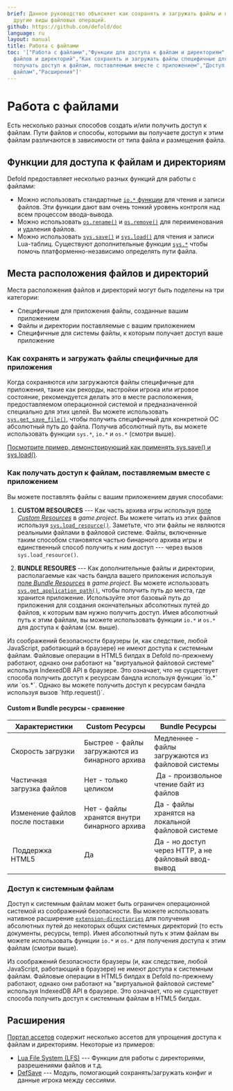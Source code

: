 ```yaml
---
brief: Данное руководство объясняет как сохранять и загружать файлы и производить
  другие виды файловых операций.
github: https://github.com/defold/doc
language: ru
layout: manual
title: Работа с файлами
toc: '["Работа с файлами","Функции для доступа к файлам и директориям","Места расположения
  файлов и директорий","Как сохранять и загружать файлы специфичные для приложения","Как
  получать доступ к файлам, поставляемым вместе с приложением","Доступ к системным
  файлам","Расширения"]'
---
```


# Работа с файлами
Есть несколько разных способов создать и/или получить доступ к файлам. Пути файлов и способы, которыми вы получаете доступ к этим файлам различаются в зависимости от типа файла и размещения файла.

## Функции для доступа к файлам и директориям
Defold предоставляет несколько разных функций для работы с файлами:

* Можно использовать стандартные [`io.*` функции](https://defold.com/ref/stable/io/) для чтения и записи файлов. Эти функции дают вам очень тонкий уровень контроля над всем процессом ввода-вывода. 
* Можно использовать [`os.rename()`](https://defold.com/ref/stable/os/#os.rename:oldname-newname) и [`os.remove()`](https://defold.com/ref/stable/os/#os.remove:filename) для переименования и удаления файлов.
* Можно использовать [`sys.save()`](https://defold.com/ref/stable/sys/#sys.save:filename-table) и [`sys.load()`](https://defold.com/ref/stable/sys/#sys.load:filename) для чтения и записи Lua-таблиц. Существуют дополнительные функции [`sys.*`](https://defold.com/ref/stable/sys/) чтобы помочь платформенно-независимо определять пути файла.

## Места расположения файлов и директорий
Места расположения файлов и директорий могут быть поделены на три категории:

* Специфичные для приложения файлы, созданные вашим приложением
* Файлы и директории поставляемые с вашим приложением
* Специфичные для системы файлы, к которым получает доступ ваше приложение

### Как сохранять и загружать файлы специфичные для приложения
Когда сохраняются или загружаются файлы специфичные для приложения, такие как рекорды, настройки игрока или игровое состояние, рекомендуется делать это в месте расположения, предоставляемом операционной системой и предназначенной специально для этих целей. Вы можете использовать [`sys.get_save_file()`](https://defold.com/ref/stable/sys/#sys.get_save_file:application_id-file_name), чтобы получить специфичный для конкретной ОС абсолютный путь до файла. Получив абсолютный путь, вы можете использовать функции `sys.*`, `io.*` и `os.*` (смотри выше).

[Посмотрите пример, демонстрирующий как применять sys.save() и sys.load()](/examples/file/sys_save_load/).

### Как получать доступ к файлам, поставляемым вместе с приложением
Вы можете поставлять файлы с вашим приложением двумя способами:

1. **CUSTOM RESOURCES** --- Как часть архива игры используя [поле *Custom Resources*](https://defold.com/ru/manuals/project-settings/#project) в *game.project*. Вы можете читать из этих файлов используя [`sys.load_resource()`](https://defold.com/ref/sys/#sys.load_resource). Заметьте, что эти файлы не являются реальными файлами в файловой системе. Файлы, включенные таким способом становятся частью бинарного архива игры и единственный способ получить к ним доступ --- через вызов `sys.load_resource()`.

2. **BUNDLE RESOURES** --- Как дополнительные файлы и директории, располагаемые как часть бандла вашего приложения используя [поле *Bundle Resources*](https://defold.com/ru/manuals/project-settings/#project) в *game.project*. Вы можете использовать [`sys.get_application_path()`](https://defold.com/ref/stable/sys/#sys.get_application_path:), чтобы получить путь до места, где хранится приложение. Используйте этот базовый путь до приложения для создания окончательных абсолютных путей до файлов, к которым вам нужно получить доступ. Имея абсолютный путь к этим файлам, вы можете использовать функции `io.*` и `os.*` для доступа к файлам (см. выше).

<div class='sidenote' markdown='1'>
Из соображений безопасности браузеры (и, как следствие, любой JavaScript, работающий в браузере) не имеют доступа к системным файлам. Файловые операции в HTML5 билдах в Defold по-прежнему работают, однако они работают на "виртуальной файловой системе" используя IndexedDB API в браузере. Это означает, что не существует способа получить доступ к ресурсам бандла используя функции `io.*` или `os.*`. Однако вы можете получить доступ к ресурсам бандла используя вызов `http.request()`.
</div>


#### Custom и Bundle ресурсы - сравнение

| Характеристики              | Custom Ресурсы                          | Bundle Ресурсы                               |
|-----------------------------|-------------------------------------------|------------------------------------------------|
| Скорость загрузки               | Быстрее - файлы загружаются из бинарного архива | Медленнее - файлы загружаются из файловой системы          |
| Частичная загрузка файлов          | Нет - только целиком                    | Да - произвольное чтение байт из файлов           |
| Изменение файлов после поставки | Нет - файлы хранятся внутри бинарного архива | Да - файлы хранятся на локальной файловой системе    |
| Поддержка HTML5               | Да                                       | Да - но доступ через HTTP, а не файловый ввод-вывод |


### Доступ к системным файлам
Доступ к системным файлам может быть ограничен операционной системой из соображений безопасности. Вы можете использовать нативное расширение [`extension-directiories`](https://defold.com/assets/extensiondirectories/) для получения абсолютных путей до некоторых общих системных директорий (то есть документы, ресурсы, temp). Имея абсолютный путь к этим файлам вы можете использовать функции `io.*` и `os.*` для получения доступа к этим файлам (смотри выше).

<div class='sidenote' markdown='1'>
Из соображений безопасности браузеры (и, как следствие, любой JavaScript, работающий в браузере) не имеют доступа к системным файлам. Файловые операции в HTML5 билдах в Defold по-прежнему работают, однако они работают на "виртуальной файловой системе" используя IndexedDB API в браузере. Это означает, что не существует способа получить доступ к системным файлам в HTML5 билдах.
</div>

## Расширения
[Портал ассетов](https://defold.com/assets/) содержит несколько ассетов для упрощения доступа к файлам и директориям. Некоторые из примеров:

* [Lua File System (LFS)](https://defold.com/assets/luafilesystemlfs/) --- Функции для работы с директориями, разрешениями файлов и т.д.
* [DefSave](https://defold.com/assets/defsave/) --- Модуль, помогающий сохранять/загружать конфиг и данные игрока между сессиями.